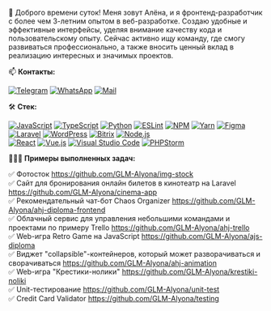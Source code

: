👋 Доброго времени суток! Меня зовут Алёна, и я фронтенд-разработчик с более чем 3-летним опытом в веб-разработке. Создаю удобные и эффективные интерфейсы, уделяя внимание качеству кода и пользовательскому опыту. Сейчас активно ищу команду, где смогу развиваться профессионально, а также вносить ценный вклад в реализацию интересных и значимых проектов.


📫 **Контакты:**

[![Telegram](https://img.shields.io/badge/-Telegram-111?style=for-the-badge&logo=Telegram&color=linen)](https://t.me/glm_alyona) [![WhatsApp](https://img.shields.io/badge/-WhatsApp-111?style=for-the-badge&logo=WhatsApp&color=linen)](https://wa.me/79852446427) [![Mail](https://img.shields.io/badge/-Mail-111?style=for-the-badge&logo=Thunderbird&color=linen)](mailto:glmalyona@gmail.com)

🛠️ **Стек:**

[![JavaScript](https://img.shields.io/badge/-JavaScript-111?style=for-the-badge&logo=JavaScript&color=teal&logoColor=white)](https://developer.mozilla.org/en-US/docs/Web/JavaScript) 
[![TypeScript](https://img.shields.io/badge/-TypeScript-111?style=for-the-badge&logo=TypeScript&color=teal&logoColor=white)](https://www.typescriptlang.org/) 
[![Python](https://img.shields.io/badge/-Python-111?style=for-the-badge&logo=Python&color=teal&logoColor=white)](https://www.python.org/) 
[![ESLint](https://img.shields.io/badge/-ESLint-111?style=for-the-badge&logo=ESLint&color=teal&logoColor=white)](https://eslint.org/) 
[![NPM](https://img.shields.io/badge/-NPM-111?style=for-the-badge&logo=NPM&color=teal&logoColor=white)](https://www.npmjs.com/) 
[![Yarn](https://img.shields.io/badge/-Yarn-111?style=for-the-badge&logo=Yarn&color=teal&logoColor=white)](https://yarnpkg.com/) 
[![Figma](https://img.shields.io/badge/-Figma-111?style=for-the-badge&logo=Figma&color=teal&logoColor=white)](https://www.figma.com/) 
[![Laravel](https://img.shields.io/badge/-Laravel-111?style=for-the-badge&logo=Laravel&color=teal&logoColor=white)](https://laravel.com/) 
[![WordPress](https://img.shields.io/badge/-WordPress-111?style=for-the-badge&logo=WordPress&color=teal&logoColor=white)](https://wordpress.org/) 
[![Bitrix](https://img.shields.io/badge/-Bitrix-111?style=for-the-badge&logo=Bitrix&color=teal&logoColor=white)](https://www.bitrix24.com/) 
[![Node.js](https://img.shields.io/badge/-Node.js-111?style=for-the-badge&logo=Node.js&color=teal&logoColor=white)](https://nodejs.org/)  
[![React](https://img.shields.io/badge/-ReactJS-111?style=for-the-badge&logo=React&color=teal&logoColor=white)](https://reactjs.org/) 
[![Vue.js](https://img.shields.io/badge/-Vue.js-111?style=for-the-badge&logo=Vue.js&color=teal&logoColor=white)](https://vuejs.org/) 
[![Visual Studio Code](https://img.shields.io/badge/-Visual%20Studio%20Code-111?style=for-the-badge&logo=VisualStudioCode&color=teal&logoColor=white)](https://code.visualstudio.com/) 
[![PHPStorm](https://img.shields.io/badge/-PHPStorm-111?style=for-the-badge&logo=PHPStorm&color=teal&logoColor=white)](https://www.jetbrains.com/phpstorm/)  

👩🏻‍💻 **Примеры выполненных задач:**

✅ Фотосток https://github.com/GLM-Alyona/img-stock   
✅ Сайт для бронирования онлайн билетов в кинотеатр на Laravel https://github.com/GLM-Alyona/cinema-app  
✅ Рекомендательный чат-бот Chaos Organizer https://github.com/GLM-Alyona/ahj-diploma-frontend  
✅ Облачный сервис для управления небольшими командами и проектами по примеру Trello https://github.com/GLM-Alyona/ahj-trello  
✅ Web-игра Retro Game на JavaScript https://github.com/GLM-Alyona/ajs-diploma  
✅ Виджет "collapsible"-контейнеров, который может разворачиваться и сворачиваться https://github.com/GLM-Alyona/ahj-animation  
✅ Web-игра "Крестики-нолики" https://github.com/GLM-Alyona/krestiki-noliki  
✅ Unit-тестирование https://github.com/GLM-Alyona/unit-test  
✅ Credit Card Validator https://github.com/GLM-Alyona/testing  

